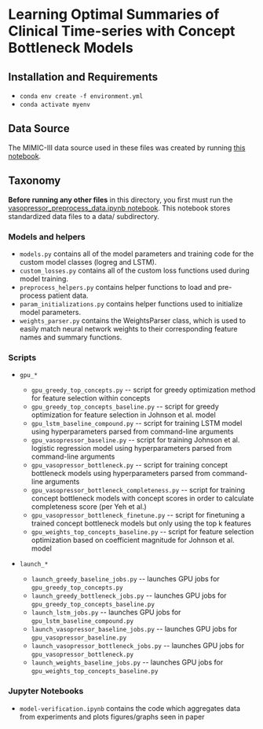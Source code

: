 # Learning Optimal Summaries of Clinical Time-series with Concept Bottleneck Models

## Installation and Requirements

* ```conda env create -f environment.yml```
* ```conda activate myenv```

## Data Source

The MIMIC-III data source used in these files was created by running [this notebook](https://github.com/db769/timeseries-optimal-summaries/blob/main/vasopressor/pipe_interpretable_timeseries.ipynb).

## Taxonomy

**Before running any other files** in this directory, you first must run the [vasopressor_preprocess_data.ipynb notebook](https://github.com/db769/timeseries-optimal-summaries/blob/main/vasopressor/vasopressor_preprocess_data.ipynb).  This notebook stores standardized data files to a data/ subdirectory.

### Models and helpers
* ```models.py``` contains all of the model parameters and training code for the custom model classes (logreg and LSTM).
* ```custom_losses.py``` contains all of the custom loss functions used during model training.
* ```preprocess_helpers.py``` contains helper functions to load and pre-process patient data.
* ```param_initializations.py``` contains helper functions used to initialize model parameters.
* ```weights_parser.py``` contains the WeightsParser class, which is used to easily match neural network weights to their corresponding feature names and summary functions.

### Scripts
* ```gpu_*```
    * ```gpu_greedy_top_concepts.py``` -- script for greedy optimization method for feature selection within concepts
    * ```gpu_greedy_top_concepts_baseline.py``` -- script for greedy optimization for feature selection in Johnson et al. model
    * ```gpu_lstm_baseline_compound.py``` -- script for training LSTM model using hyperparameters parsed from command-line arguments
    * ```gpu_vasopressor_baseline.py``` -- script for training Johnson et al. logistic regression model using hyperparameters parsed from command-line arguments
    * ```gpu_vasopressor_bottleneck.py``` -- script for training concept bottleneck models using hyperparameters parsed from command-line arguments
    * ```gpu_vasopressor_bottleneck_completeness.py``` -- script for training concept bottleneck models with concept scores in order to calculate completeness score (per Yeh et al.)
    * ```gpu_vasopressor_bottleneck_finetune.py``` -- script for finetuning a trained concept bottleneck models but only using the top k features
    * ```gpu_weights_top_concepts_baseline.py``` -- script for feature selection optimization based on coefficient magnitude for Johnson et al. model
    
* ```launch_*```
    * ```launch_greedy_baseline_jobs.py``` -- launches GPU jobs for ```gpu_greedy_top_concepts.py```
    * ```launch_greedy_bottleneck_jobs.py``` -- launches GPU jobs for ```gpu_greedy_top_concepts_baseline.py```
    * ```launch_lstm_jobs.py``` -- launches GPU jobs for ```gpu_lstm_baseline_compound.py```
    * ```launch_vasopressor_baseline_jobs.py``` -- launches GPU jobs for ```gpu_vasopressor_baseline.py```
    * ```launch_vasopressor_bottleneck_jobs.py``` -- launches GPU jobs for ```gpu_vasopressor_bottleneck.py```
    * ```launch_weights_baseline_jobs.py``` -- launches GPU jobs for ```gpu_weights_top_concepts_baseline.py```
    
### Jupyter Notebooks

* ```model-verification.ipynb``` contains the code which aggregates data from experiments and plots figures/graphs seen in paper

